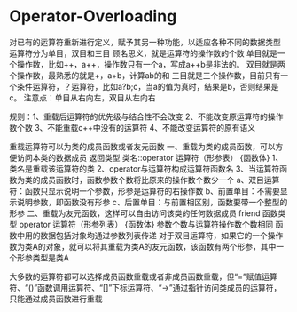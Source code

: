 # Operator-Overloading
对已有的运算符重新进行定义，赋予其另一种功能，以适应各种不同的数据类型
运算符分为单目，双目和三目
顾名思义，就是运算符的操作数的个数
单目就是一个操作数，比如++，a++，操作数只有一个a，写成a++b是非法的。
双目就是两个操作数，最熟悉的就是+，a+b，计算ab的和
三目就是三个操作数，目前只有一个条件运算符，？运算符，比如a?b;c，当a的值为真时，结果是b，否则结果是c。
注意点：单目从右向左，双目从左向右

规则：1、重载后运算符的优先级与结合性不会改变
      2、不能改变原运算符的操作数个数
      3、不能重载c++中没有的运算符
      4、不能改变运算符的原有语义

重载运算符可以为类的成员函数或者友元函数
一、重载为类的成员函数，可以方便访问本类的数据成员
返回类型 类名::operator 运算符（形参表）
{函数体}
1、类名是重载该运算符的类
2、operator与运算符构成运算符函数名
3、当运算符函数为类的成员函数时，函数参数个数将比原来的操作数个数少一个
  a、双目运算符：函数只显示说明一个参数，形参是运算符的右操作数
  b、前置单目：不需要显示说明参数，即函数没有形参
  c、后置单目：与前置相区别，函数要带一个整型的形参
二、重载为友元函数，这样可以自由访问该类的任何数据成员
friend 函数类型 operator 运算符（形参列表）
{函数体}
参数个数与运算符操作数个数相同
函数中用的数据包括对象均通过参数列表传递
对于双目运算符，如果它的一个操作数为类A的对象，就可以将其重载为类A的友元函数，该函数有两个形参，其中一个形参类型是类A

大多数的运算符都可以选择成员函数重载或者非成员函数重载，但“=”赋值运算符、“()”函数调用运算符、“[]”下标运算符、“->”通过指针访问类成员的运算符，只能通过成员函数进行重载












